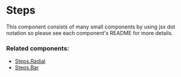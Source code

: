 # Steps

This component consists of many small components by using jsx dot notation so please see each component's README for more details.

### Related components:
- [Steps.Radial](./Radial)
- [Steps.Bar](./Bar)
